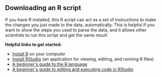 ## Downloading an R script

If you have R installed, this R script can act as a set of instructions to make the changes you just made to the data, automatically. This is helpful if you want to show the steps you used to parse the data, and it allows other scientists to run this script and get the same result.

**Helpful links to get started:**

* <a href="https://cran.rstudio.com/" target="_blank">Install R</a> on your computer
* <a href="https://www.rstudio.com/products/rstudio/download/#download" target="_blank">Install RStudio</a> (an application for viewing, editing, and running R files)
* <a href="https://www.computerworld.com/article/2497143/business-intelligence/business-intelligence-beginner-s-guide-to-r-introduction.html" target="_blank">A beginner's guide to the R language</a>
* <a href="https://support.rstudio.com/hc/en-us/articles/200484448-Editing-and-Executing-Code" target="_blank">A beginner's guide to editing and executing code in RStudio</a> 
